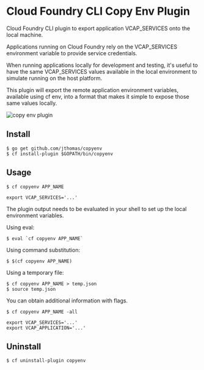# Cloud Foundry CLI Copy Env Plugin

Cloud Foundry CLI plugin to export application VCAP_SERVICES onto the local machine.

Applications running on Cloud Foundry rely on the VCAP_SERVICES environment variable to provide service credentials. 

When running applications locally for development and testing, it's useful to have the same VCAP_SERVICES values available in the local environment to simulate running on the host platform.


This plugin will export the remote application environment variables, available using cf env, into a format that makes it simple to expose those same values locally. 

![copy env plugin](https://dl.dropboxusercontent.com/u/10404736/copyenv.gif)

## Install

```
$ go get github.com/jthomas/copyenv
$ cf install-plugin $GOPATH/bin/copyenv
```

## Usage

```
$ cf copyenv APP_NAME

export VCAP_SERVICES='...'
```
The plugin output needs to be evaluated in your shell to set up the
local environment variables.

Using eval: 
```
$ eval `cf copyenv APP_NAME` 
```

Using command substitution: 
```
$ $(cf copyenv APP_NAME)
```

Using a temporary file:
```
$ cf copyenv APP_NAME > temp.json
$ source temp.json
```

You can obtain additional information with flags.
```
$ cf copyenv APP_NAME -all

export VCAP_SERVICES='...'
export VCAP_APPLICATION='...'
```


## Uninstall

```
$ cf uninstall-plugin copyenv
```
